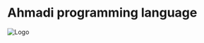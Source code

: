 # Ahmadi programming language

![Logo](https://github.com/AliiAhmadi/APL/assets/107758775/46a9faa6-7bed-4915-879e-56c20bcc3b1e)
